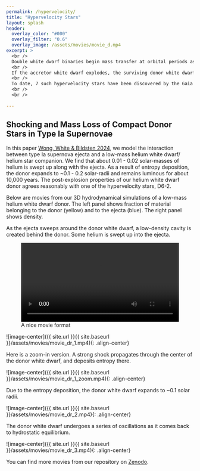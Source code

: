 ```yaml
---
permalink: /hypervelocity/
title: "Hypervelocity Stars"
layout: splash
header:
  overlay_color: "#000"
  overlay_filter: "0.6"
  overlay_image: /assets/movies/movie_d.mp4
excerpt: >
  <br />
  Double white dwarf binaries begin mass transfer at orbital periods as short as a few minutes. <br />
  <br />
  If the accretor white dwarf explodes, the surviving donor white dwarf is flung off at roughly its orbital velocity, 1,000-2,000 km/s, and becomes one of the fastest stars in the Galaxy. <br />
  <br />
  To date, 7 such hypervelocity stars have been discovered by the Gaia mission.  <br />
  <br />
  <br />
  
---
```


## Shocking and Mass Loss of Compact Donor Stars in Type Ia Supernovae

In this paper [Wong, White & Bildsten 2024](https://ui.adsabs.harvard.edu/abs/2024ApJ...973...65W/abstract), we model the interaction between type Ia supernova ejecta and a low-mass helium white dwarf/ helium star companion. We find that about 0.01 - 0.02 solar-masses of helium is swept up along with the ejecta. As a result of entropy deposition, the donor expands to ~0.1 - 0.2 solar-radii and remains luminous for about 10,000 years. The post-explosion properties of our helium white dwarf donor agrees reasonably with one of the hypervelocity stars, D6-2. 

Below are movies from our 3D hydrodynamical simulations of a low-mass helium white dwarf donor. The left panel shows fraction of material belonging to the donor (yellow) and to the ejecta (blue). The right panel shows density. 

As the ejecta sweeps around the donor white dwarf, a low-density cavity is created behind the donor. Some helium is swept up into the ejecta. 

<figure class="large">
    <div class="myvideo">
       <video  style="display:block; width:100%; height:auto;" autoplay controls loop="loop">
           <source src="{{ site.url }}{{ site.baseurl }}/assets/movies/movie_dr_1.mp4" type="video/mp4" />
       </video>
    </div>
<figcaption>A nice movie format</figcaption>
</figure>

![image-center]({{ site.url }}{{ site.baseurl }}/assets/movies/movie_dr_1.mp4){: .align-center}

Here is a zoom-in version. A strong shock propagates through the center of the donor white dwarf, and deposits entropy there. 

![image-center]({{ site.url }}{{ site.baseurl }}/assets/movies/movie_dr_1_zoom.mp4){: .align-center}

Due to the entropy deposition, the donor white dwarf expands to ~0.1 solar radii. 

![image-center]({{ site.url }}{{ site.baseurl }}/assets/movies/movie_dr_2.mp4){: .align-center}

The donor white dwarf undergoes a series of oscillations as it comes back to hydrostatic equilibrium. 

![image-center]({{ site.url }}{{ site.baseurl }}/assets/movies/movie_dr_3.mp4){: .align-center}

You can find more movies from our repository on [Zenodo](https://doi.org/10.5281/zenodo.12850558). 






